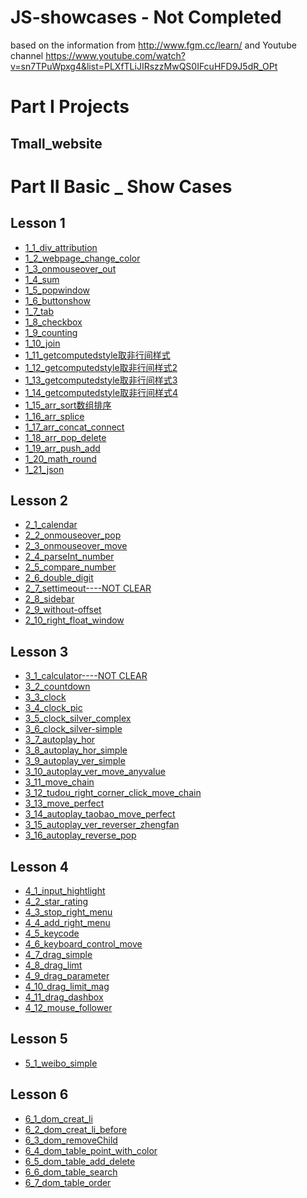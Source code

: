 # JS-showcases  - Not Completed
  based on the information from http://www.fgm.cc/learn/ and Youtube channel https://www.youtube.com/watch?v=sn7TPuWpxg4&list=PLXfTLiJIRszzMwQS0IFcuHFD9J5dR_OPt
# Part I Projects
<h2>Tmall_website</h2>

# Part II Basic _ Show Cases

<h2>Lesson 1</h2>
        <ul>
            <li><a href="basic_showcases/lesson1/1_1_div_attribution.html" target="blank">1_1_div_attribution</a></li>
            <li><a href="basic_showcases/lesson1/1_2_webpage_change_color.html" target="blank">1_2_webpage_change_color</a></li>
            <li><a href="basic_showcases/lesson1/1_3_onmouseover_out.html" target="blank">1_3_onmouseover_out</a></li>
            <li><a href="basic_showcases/lesson1/1_4_sum.html" target="blank">1_4_sum</a></li>
            <li><a href="basic_showcases/lesson1/1_5_popwindow.html" target="blank">1_5_popwindow</a></li>
            <li><a href="basic_showcases/lesson1/1_6_buttonshow.html" target="blank">1_6_buttonshow</a></li>
            <li><a href="basic_showcases/lesson1/1_7_tab.html" target="blank">1_7_tab</a></li>
            <li><a href="basic_showcases/lesson1/1_8_checkbox.html" target="blank">1_8_checkbox</a></li>
            <li><a href="basic_showcases/lesson1/1_9_counting.html" target="blank">1_9_counting</a></li>
            <li><a href="basic_showcases/lesson1/1_10_join.html" target="blank">1_10_join</a></li>
            <li><a href="basic_showcases/lesson1/1_11_getcomputedstyle取非行间样式.html" target="blank">1_11_getcomputedstyle取非行间样式 </a></li>
            <li><a href="basic_showcases/lesson1/1_12_getcomputedstyle取非行间样式2.html" target="blank">1_12_getcomputedstyle取非行间样式2 </a></li>
            <li><a href="basic_showcases/lesson1/1_13_getcomputedstyle取非行间样式3.html" target="blank">1_13_getcomputedstyle取非行间样式3 </a></li>
            <li><a href="basic_showcases/lesson1/1_14_getcomputedstyle取非行间样式4.html" target="blank">1_14_getcomputedstyle取非行间样式4 </a></li>
            <li><a href="basic_showcases/lesson1/1_15_arr_sort数组排序.html" target="blank">1_15_arr_sort数组排序</a></li>
            <li><a href="basic_showcases/lesson1/1_16_arr_splice.html" target="blank">1_16_arr_splice</a></li>
            <li><a href="basic_showcases/lesson1/1_17_arr_concat_connect.html" target="blank">1_17_arr_concat_connect</a></li>
            <li><a href="basic_showcases/lesson1/1_18_arr_pop_delete.html" target="blank">1_18_arr_pop_delete</a></li>
            <li><a href="basic_showcases/lesson1/1_19_arr_push_add.html" target="blank">1_19_arr_push_add</a></li>
            <li><a href="basic_showcases/lesson1/1_20_math_round.html" target="_blank">1_20_math_round</a></li>
            <li><a href="basic_showcases/lesson1/1_21_json.html" target="_blank">1_21_json</a></li>
        </ul>
    <h2>Lesson 2</h2>
        <ul>
            <li><a href="basic_showcases/lesson2/2_1_calendar.html" target="blank">2_1_calendar</a></li>
            <li><a href="basic_showcases/lesson2/2_2_onmouseover_pop.html" target="blank">2_2_onmouseover_pop</a></li>
            <li><a href="basic_showcases/lesson2/2_3_onmouseover_move.html" target="blank">2_3_onmouseover_move</a></li>
            <li><a href="basic_showcases/lesson2/2_4_parseInt_number.html" target="blank">2_4_parseInt_number</a></li>
            <li><a href="basic_showcases/lesson2/2_5_compare_number.html" target="blank">2_5_compare_number</a></li>
            <li><a href="basic_showcases/lesson2/2_6_double_digit.html" target="blank">2_6_double_digit</a></li>
            <li><a href="basic_showcases/lesson2/2_7_settimeout.html" target="blank">2_7_settimeout----NOT CLEAR</a></li>
            <li><a href="basic_showcases/lesson2/2_8_sidebar.html" target="blank">2_8_sidebar</a></li>
            <li><a href="basic_showcases/lesson2/2_9_without-offset.html" target="blank">2_9_without-offset</a></li>
            <li><a href="basic_showcases/lesson2/2_10_right_float_window.html">2_10_right_float_window</a></li>
        </ul>
    <h2>Lesson 3</h2>
        <ul>
            <li><a href="basic_showcases/lesson3/3_1_calculator.html" target="blank">3_1_calculator----NOT CLEAR</a></li>
            <li><a href="basic_showcases/lesson3/3_2_countdown.html" target="blank">3_2_countdown</a></li>
            <li><a href="basic_showcases/lesson3/3_3_clock.html" target="blank">3_3_clock</a></li>
            <li><a href="basic_showcases/lesson3/3_4_clock_pic.html" target="blank">3_4_clock_pic</a></li>
            <li><a href="basic_showcases/lesson3/3_5_clock_silver_complex.html" target="blank">3_5_clock_silver_complex</a></li>
            <li><a href="basic_showcases/lesson3/3_6_clock_silver-simple.html" target="blank">3_6_clock_silver-simple</a></li>
            <li><a href="basic_showcases/lesson3/3_7_autoplay_hor.html" target="blank">3_7_autoplay_hor</a></li>
            <li><a href="basic_showcases/lesson3/3_8_autoplay_hor_simple.html" target="blank">3_8_autoplay_hor_simple</a></li>
            <li><a href="basic_showcases/lesson3/3_9_autoplay_ver_simple.html" target="blank">3_9_autoplay_ver_simple</a></li>
            <li><a href="basic_showcases/lesson3/3_10_autoplay_ver_move_anyvalue.html" target="blank">3_10_autoplay_ver_move_anyvalue</a></li>
            <li><a href="basic_showcases/lesson3/3_11_move_chain.html" target="blank">3_11_move_chain</a></li>
            <li><a href="basic_showcases/lesson3/3_12_tudou_right_corner_click_move_chain.html" target="_blank">3_12_tudou_right_corner_click_move_chain</a></li>
            <li><a href="basic_showcases/lesson3/3_13_move_perfect.html" target="_blank">3_13_move_perfect</a></li>
            <li><a href="basic_showcases/lesson3/3_14_autoplay_taobao_move_perfect.html" target="_blank">3_14_autoplay_taobao_move_perfect</a></li>
            <li><a href="basic_showcases/lesson3/3_15_autoplay_ver_reverser_zhengfan.html" target="_blank">3_15_autoplay_ver_reverser_zhengfan</a></li>
            <li><a href="basic_showcases/lesson3/3_16_autoplay_reverse_pop.html" target="_blank">3_16_autoplay_reverse_pop</a></li>
        </ul>
        <h2>Lesson 4</h2>
        <ul>
            <li><a href="basic_showcases/lesson4/4_1_input_hightlight.html" target="_blank">4_1_input_hightlight</a></li>
            <li><a href="basic_showcases/lesson4/4_2_star_rating.html" target="_blank">4_2_star_rating</a></li>
            <li><a href="basic_showcases/lesson4/4_3_stop_right_menu.html">4_3_stop_right_menu</a></li>
            <li><a href="basic_showcases/lesson4/4_4_add_right_menu.html" target="_blank">4_4_add_right_menu</a></li>
            <li><a href="basic_showcases/lesson4/4_5_keycode.html" target="_blank">4_5_keycode</a></li>
            <li><a href="basic_showcases/lesson4/4_6_keyboard_control_move.html"target="_blank">4_6_keyboard_control_move</a></li>
            <li><a href="basic_showcases/lesson4/4_7_drag_simple.html" target="_blank">4_7_drag_simple</a></li>
            <li><a href="basic_showcases/lesson4/4_8_drag_limt.html" target="_blank">4_8_drag_limt</a></li>
            <li><a href="basic_showcases/lesson4/4_9_drag_parameter.html" target="_blank">4_9_drag_parameter</a></li>
            <li><a href="basic_showcases/lesson4/4_10_drag_limit_mag.html" target="_blank">4_10_drag_limit_mag</a></li>
            <li><a href="basic_showcases/lesson4/4_11_drag_dashbox.html" target="_blank">4_11_drag_dashbox</a></li>
            <li><a href="basic_showcases/lesson4/4_12_mouse_follower.html">4_12_mouse_follower</a></li>
        </ul>
        <h2>Lesson 5</h2>
        <ul>
            <li><a href="basic_showcases/lesson5/5_1_weibo_simple.html" target="_blank">5_1_weibo_simple</a></li>
        </ul>
        <h2>Lesson 6</h2>
        <ul>
            <li><a href="basic_showcases/lesson6/6_1_dom_creat_li.html" target="_blank">6_1_dom_creat_li</a></li>
            <li><a href="basic_showcases/lesson6/6_2_dom_creat_li_before.html" target="_blank">6_2_dom_creat_li_before</a></li>
            <li><a href="basic_showcases/lesson6/6_3_dom_removeChild.html" target="_blank">6_3_dom_removeChild</a></li>
            <li><a href="basic_showcases/lesson6/6_4_dom_table_point_with_color.html" target="_blank">6_4_dom_table_point_with_color</a></li>
            <li><a href="basic_showcases/lesson6/6_5_dom_table_add_delete.html" target="_blank">6_5_dom_table_add_delete</a></li>
            <li><a href="basic_showcases/lesson6/6_6_dom_table_search.html" target="_blank">6_6_dom_table_search</a></li>
            <li><a href="basic_showcases/lesson6/6_7_dom_table_order.html" target="_blank">6_7_dom_table_order</a></li>
        </ul>



